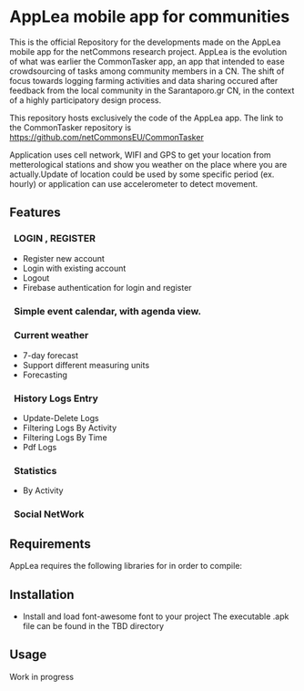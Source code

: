 # AppLea mobile app for communities

This is the official Repository for the developments made on the AppLea mobile app for the netCommons research project. 
AppLea is the evolution of what was earlier the CommonTasker app, an app that intended to ease crowdsourcing of tasks among community members in a CN. The shift of focus towards logging farming activities and data sharing occured after feedback from the local community in the Sarantaporo.gr CN, in the context of a highly participatory design process.

This repository hosts exclusively the code of the AppLea app. The link to the CommonTasker repository is https://github.com/netCommonsEU/CommonTasker

Application uses cell network, WIFI and GPS to get your location from metterological stations and show you weather on the place where you are actually.Update of location could be used by some specific period (ex. hourly) or application can use accelerometer to detect movement.

## Features

### &nbsp;  LOGIN , REGISTER

* Register new account
* Login with existing account
* Logout
* Firebase authentication for login and register

### &nbsp;  Simple event calendar, with agenda view.
 
### &nbsp;  Current weather
 
*  7-day forecast
* Support different measuring units 
* Forecasting
      
### &nbsp;  History Logs Entry
 * Update-Delete Logs
 * Filtering Logs By Activity
 * Filtering Logs By Time
 * Pdf Logs
   
### &nbsp; Statistics
 * By Activity
  
### &nbsp; Social NetWork
   

## Requirements

AppLea requires the following libraries for in order to compile:

## Installation
* Install and load font-awesome font to your project
The executable .apk file can be found in the TBD directory 

## Usage

Work in progress
